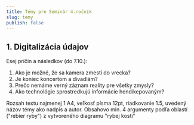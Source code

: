 ```yaml
---
title: Témy pre Seminár 4.ročník
slug: temy
publish: false
---
```


## 1. Digitalizácia údajov
Esej príčin a následkov (do 7.10.):

1. Ako je možné, že sa kamera zmestí do vrecka?
2. Je koniec koncertom a divadlám?
3. Prečo nemáme verný záznam reality pre všetky zmysly?
4. Ako technológie sprostredkujú informácie hendikepovaným?

Rozsah textu najmenej 1 A4, veľkosť písma 12pt, riadkovanie 1.5, uvedený názov témy ako nadpis a autor. Obsahovo min. 4 argumenty podľa oblastí ("rebier ryby") z vytvoreného diagramu "rybej kosti"